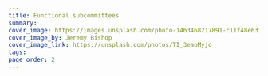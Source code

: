 ```yaml
---
title: Functional subcommittees
summary: 
cover_image: https://images.unsplash.com/photo-1463468217891-c11f48e6310a
cover_image_by: Jeremy Bishop
cover_image_link: https://unsplash.com/photos/TI_3eaoMyjo
tags: 
page_order: 2
---
```

